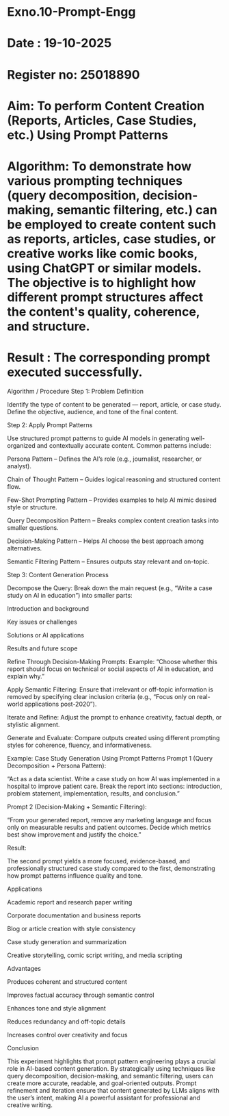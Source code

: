 # Exno.10-Prompt-Engg
# Date : 19-10-2025
# Register no: 25018890
# Aim: To perform Content Creation (Reports, Articles, Case Studies, etc.) Using Prompt Patterns

# Algorithm: To demonstrate how various prompting techniques (query decomposition, decision-making, semantic filtering, etc.) can be employed to create content such as reports, articles, case studies, or creative works like comic books, using ChatGPT or similar models. The objective is to highlight how different prompt structures affect the content's quality, coherence, and structure.


# Result :  The corresponding prompt executed successfully.
Algorithm / Procedure Step 1: Problem Definition

Identify the type of content to be generated — report, article, or case study. Define the objective, audience, and tone of the final content.

Step 2: Apply Prompt Patterns

Use structured prompt patterns to guide AI models in generating well-organized and contextually accurate content. Common patterns include:

Persona Pattern – Defines the AI’s role (e.g., journalist, researcher, or analyst).

Chain of Thought Pattern – Guides logical reasoning and structured content flow.

Few-Shot Prompting Pattern – Provides examples to help AI mimic desired style or structure.

Query Decomposition Pattern – Breaks complex content creation tasks into smaller questions.

Decision-Making Pattern – Helps AI choose the best approach among alternatives.

Semantic Filtering Pattern – Ensures outputs stay relevant and on-topic.

Step 3: Content Generation Process

Decompose the Query: Break down the main request (e.g., “Write a case study on AI in education”) into smaller parts:

Introduction and background

Key issues or challenges

Solutions or AI applications

Results and future scope

Refine Through Decision-Making Prompts: Example: “Choose whether this report should focus on technical or social aspects of AI in education, and explain why.”

Apply Semantic Filtering: Ensure that irrelevant or off-topic information is removed by specifying clear inclusion criteria (e.g., “Focus only on real-world applications post-2020”).

Iterate and Refine: Adjust the prompt to enhance creativity, factual depth, or stylistic alignment.

Generate and Evaluate: Compare outputs created using different prompting styles for coherence, fluency, and informativeness.

Example: Case Study Generation Using Prompt Patterns Prompt 1 (Query Decomposition + Persona Pattern):

“Act as a data scientist. Write a case study on how AI was implemented in a hospital to improve patient care. Break the report into sections: introduction, problem statement, implementation, results, and conclusion.”

Prompt 2 (Decision-Making + Semantic Filtering):

“From your generated report, remove any marketing language and focus only on measurable results and patient outcomes. Decide which metrics best show improvement and justify the choice.”

Result:

The second prompt yields a more focused, evidence-based, and professionally structured case study compared to the first, demonstrating how prompt patterns influence quality and tone.

Applications

Academic report and research paper writing

Corporate documentation and business reports

Blog or article creation with style consistency

Case study generation and summarization

Creative storytelling, comic script writing, and media scripting

Advantages

Produces coherent and structured content

Improves factual accuracy through semantic control

Enhances tone and style alignment

Reduces redundancy and off-topic details

Increases control over creativity and focus

Conclusion

This experiment highlights that prompt pattern engineering plays a crucial role in AI-based content generation. By strategically using techniques like query decomposition, decision-making, and semantic filtering, users can create more accurate, readable, and goal-oriented outputs. Prompt refinement and iteration ensure that content generated by LLMs aligns with the user’s intent, making AI a powerful assistant for professional and creative writing.
